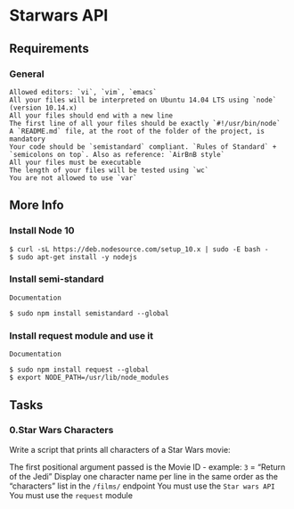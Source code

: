 # Starwars API

## Requirements
### General
    Allowed editors: `vi`, `vim`, `emacs`
    All your files will be interpreted on Ubuntu 14.04 LTS using `node` (version 10.14.x)
    All your files should end with a new line
    The first line of all your files should be exactly `#!/usr/bin/node`
    A `README.md` file, at the root of the folder of the project, is mandatory
    Your code should be `semistandard` compliant. `Rules of Standard` + `semicolons on top`. Also as reference: `AirBnB style`
    All your files must be executable
    The length of your files will be tested using `wc`
    You are not allowed to use `var`

## More Info

### Install Node 10
```
$ curl -sL https://deb.nodesource.com/setup_10.x | sudo -E bash -
$ sudo apt-get install -y nodejs
```

### Install semi-standard

`Documentation`
```
$ sudo npm install semistandard --global
```

### Install request module and use it
`Documentation`
```
$ sudo npm install request --global
$ export NODE_PATH=/usr/lib/node_modules
```

## Tasks
### 0.Star Wars Characters

Write a script that prints all characters of a Star Wars movie:

 The first positional argument passed is the Movie ID - example: `3` = “Return of the Jedi”
 Display one character name per line in the same order as the “characters” list in the `/films/` endpoint
 You must use the `Star wars API`
 You must use the `request` module
